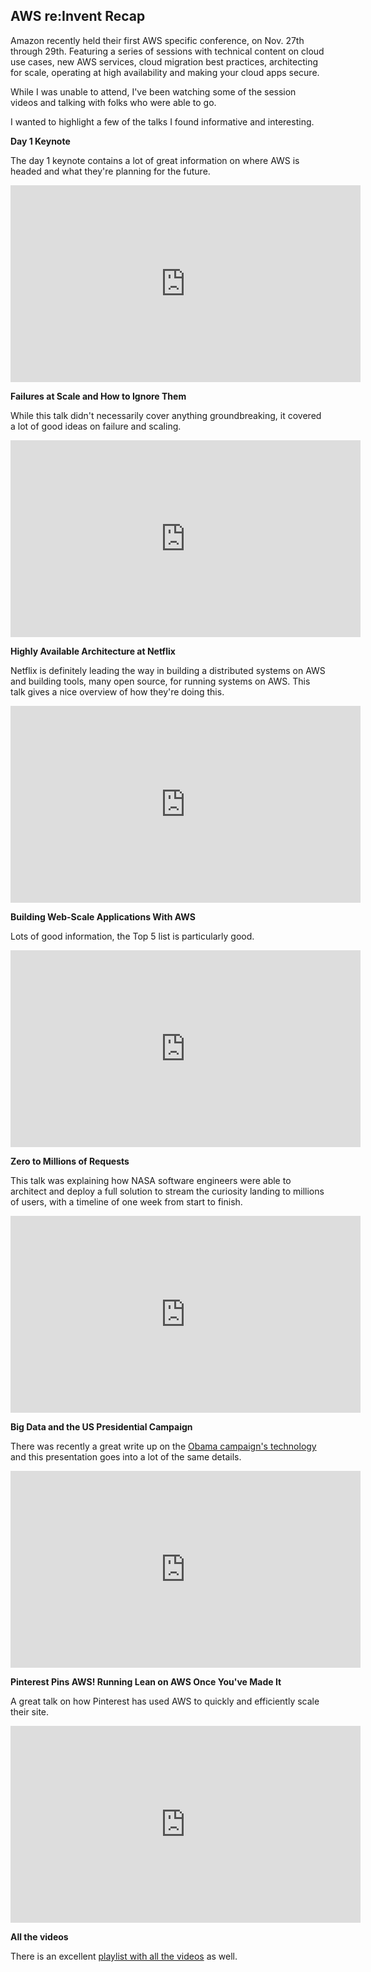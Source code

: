 AWS re:Invent Recap
-------------------

Amazon recently held their first AWS specific conference, on Nov. 27th through 29th. Featuring a series of sessions with technical content on cloud use cases, new AWS services, cloud migration best practices, architecting for scale, operating at high availability and making your cloud apps secure.

While I was unable to attend, I've been watching some of the session videos and talking with folks who were able to go.

I wanted to highlight a few of the talks I found informative and interesting.

__Day 1 Keynote__

The day 1 keynote contains a lot of great information on where AWS is headed and what they're planning for the future.

<iframe width="560" height="315" src="http://www.youtube.com/embed/8FJ5DBLSFe4" frameborder="0" allowfullscreen></iframe>

__Failures at Scale and How to Ignore Them__

While this talk didn't necessarily cover anything groundbreaking, it covered a lot of good ideas on failure and scaling.

<iframe width="560" height="315" src="http://www.youtube.com/embed/YTg3zOIwuMM" frameborder="0" allowfullscreen></iframe>

__Highly Available Architecture at Netflix__

Netflix is definitely leading the way in building a distributed systems on AWS and building tools, many open source, for running systems on AWS. This talk gives a nice overview of how they're doing this.

<iframe width="560" height="315" src="http://www.youtube.com/embed/dekV3Oq7pH8" frameborder="0" allowfullscreen></iframe>

__Building Web-Scale Applications With AWS__

Lots of good information, the Top 5 list is particularly good.

<iframe width="560" height="315" src="http://www.youtube.com/embed/2wZAN2_W6Ns" frameborder="0" allowfullscreen></iframe>

__Zero to Millions of Requests__

This talk was explaining how NASA software engineers were able to architect and deploy a full solution to stream the curiosity landing to millions of users, with a timeline of one week from start to finish.

<iframe width="560" height="315" src="http://www.youtube.com/embed/xKF-Aawz9oc" frameborder="0" allowfullscreen></iframe>

__Big Data and the US Presidential Campaign__

There was recently a great write up on the [Obama campaign's technology](http://arstechnica.com/information-technology/2012/11/how-team-obamas-tech-efficiency-left-romney-it-in-dust/) and this presentation goes into a lot of the same details.

<iframe width="560" height="315" src="http://www.youtube.com/embed/X1tJAT7ioEg" frameborder="0" allowfullscreen></iframe>

__Pinterest Pins AWS! Running Lean on AWS Once You've Made It__

A great talk on how Pinterest has used AWS to quickly and efficiently scale their site.

<iframe width="560" height="315" src="http://www.youtube.com/embed/73-G2zQ9sHU" frameborder="0" allowfullscreen></iframe>

__All the videos__

There is an excellent [playlist with all the videos](http://www.youtube.com/watch?v=PW1lhU8n5So&list=PLEBA4B8F48FEB0F2A) as well.